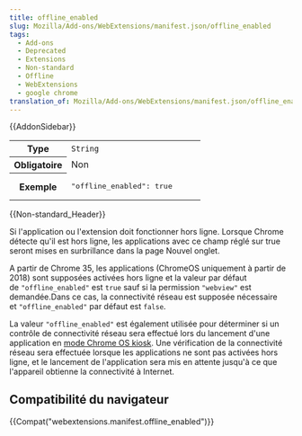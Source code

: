 ```yaml
---
title: offline_enabled
slug: Mozilla/Add-ons/WebExtensions/manifest.json/offline_enabled
tags:
  - Add-ons
  - Deprecated
  - Extensions
  - Non-standard
  - Offline
  - WebExtensions
  - google chrome
translation_of: Mozilla/Add-ons/WebExtensions/manifest.json/offline_enabled
---
```

{{AddonSidebar}}

<table class="standard-table">
  <tbody>
    <tr>
      <th scope="row" style="width: 30%">Type</th>
      <td><code>String</code></td>
    </tr>
    <tr>
      <th scope="row">Obligatoire</th>
      <td>Non</td>
    </tr>
    <tr>
      <th scope="row">Exemple</th>
      <td><pre class="brush: json">"offline_enabled": true</pre></td>
    </tr>
  </tbody>
</table>

{{Non-standard_Header}}

Si l'application ou l'extension doit fonctionner hors ligne. Lorsque Chrome détecte qu'il est hors ligne, les applications avec ce champ réglé sur true seront mises en surbrillance dans la page Nouvel onglet.

A partir de Chrome 35, les applications (ChromeOS uniquement à partir de 2018) sont supposées activées hors ligne et la valeur par défaut de `"offline_enabled"` est `true` sauf si la permission `"webview"` est demandée.Dans ce cas, la connectivité réseau est supposée nécessaire et `"offline_enabled"` par défaut est `false`.

La valeur `"offline_enabled"` est également utilisée pour déterminer si un contrôle de connectivité réseau sera effectué lors du lancement d'une application en [mode Chrome OS kiosk](https://developer.chrome.com/apps/manifest/kiosk_enabled). Une vérification de la connectivité réseau sera effectuée lorsque les applications ne sont pas activées hors ligne, et le lancement de l'application sera mis en attente jusqu'à ce que l'appareil obtienne la connectivité à Internet.

## Compatibilité du navigateur

{{Compat("webextensions.manifest.offline_enabled")}}
